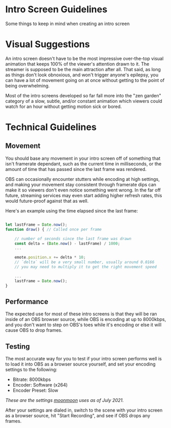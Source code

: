 # Intro Screen Guidelines
Some things to keep in mind when creating an intro screen

# Visual Suggestions

An intro screen doesn't have to be the most impressive over-the-top visual animation that keeps 100% of the viewer's attention drawn to it. The streamer is supposed to be the main attraction after all. That said, as long as things don't look obnoxious, and won't trigger anyone's epilepsy, you can have a lot of movement going on at once without getting to the point of being overwhelming.

Most of the intro screens developed so far fall more into the "zen garden" category of a slow, subtle, and/or constant animation which viewers could watch for an hour without getting motion sick or bored.

# Technical Guidelines

## Movement
You should base any movement in your intro screen off of something that isn't framerate dependant, such as the current time in milliseconds, or the amount of time that has passed since the last frame was rendered.

OBS can occasionally encounter stutters while encoding at high settings, and making your movement stay consistent through framerate dips can make it so viewers don't even notice something went wrong. In the far off future, streaming services may even start adding higher refresh rates, this would future-proof against that as well.

Here's an example using the time elapsed since the last frame:
```js

let lastFrame = Date.now();
function draw() { // Called once per frame

    // number of seconds since the last frame was drawn
    const delta = (Date.now() - lastFrame) / 1000;
    ...

    emote.position.x += delta * 10; 
    // `delta` will be a very small number, usually around 0.0166
    // you may need to multiply it to get the right movement speed

    ...
    lastFrame = Date.now();
}
```


## Performance
The expected use for most of these intro screens is that they will be ran inside of an OBS browser source, while OBS is encoding at up to 8000kbps, and you don't want to step on OBS's toes while it's encoding or else it will cause OBS to drop frames.

## Testing
The most accurate way for you to test if your intro screen performs well is to load it into OBS as a browser source yourself, and set your encoding settings to the following:
- Bitrate: 8000kbps
- Encoder: Software (x264)
- Encoder Preset: Slow

*These are the settings [moonmoon](https://twitch.tv/moonmoon) uses as of July 2021.*

After your settings are dialed in, switch to the scene with your intro screen as a browser source, hit "Start Recording", and see if OBS drops any frames.
